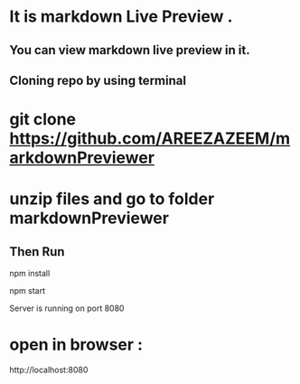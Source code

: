 # It is markdown Live Preview .
## You can view markdown live preview in it.

## Cloning repo by using terminal

# git clone https://github.com/AREEZAZEEM/markdownPreviewer

# unzip files and  go to folder markdownPreviewer


## Then  Run

npm install 

npm start

Server is running on port 8080

# open in browser :

http://localhost:8080
